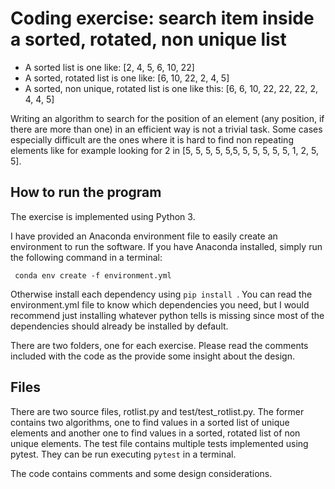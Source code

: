 # Coding exercise: search item inside a sorted, rotated, non unique list 

- A sorted list is one like: [2, 4, 5, 6, 10, 22]
- A sorted, rotated list is one like: [6, 10, 22, 2, 4, 5]
- A sorted, non unique, rotated list is one like this: [6, 6, 10, 22, 22, 22, 2, 4, 4, 5]

Writing an algorithm to search for the position of an element (any position, if there are more than one) in an 
efficient way is not a trivial task. Some cases especially difficult are the ones where it is hard to find non
repeating elements like for example looking for 2 in [5, 5, 5, 5, 5,5, 5, 5, 5, 5, 5, 1, 2, 5, 5].
## How to run the program

The exercise is implemented using Python 3. 

I have provided an Anaconda environment file to easily create an environment to run the software. If you have Anaconda
installed, simply run the following command in a terminal:
```
 conda env create -f environment.yml
```

Otherwise install each dependency using ```pip install ```. You can read the environment.yml file to know which 
dependencies you need, but I would recommend just installing whatever python tells is missing
since most of the dependencies should already be installed by default. 

There are two folders, one for each exercise. Please read the comments included with the code as the provide some 
insight about the design.

## Files
There are two source files, rotlist.py and test/test_rotlist.py. The former contains two algorithms, one to find values
in a sorted list of unique elements and another one to find values in a sorted, rotated list of non unique elements. 
The test file contains multiple tests implemented using pytest. They can be run executing ``pytest`` in a terminal.

The code contains comments and some design considerations.  